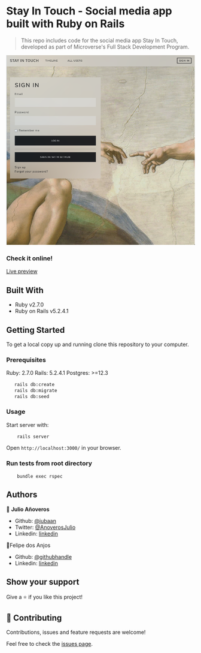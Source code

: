 # Stay In Touch - Social media app built with Ruby on Rails

> This repo includes code for the social media app Stay In Touch, developed as part of Microverse's Full Stack Development Program.


![index screenshot](docs/screenshot.png)

### Check it online!
[Live preview](https://calm-coast-20210.herokuapp.com/)

## Built With
- Ruby v2.7.0
- Ruby on Rails v5.2.4.1

## Getting Started

To get a local copy up and running clone this repository to your
computer.

### Prerequisites

Ruby: 2.7.0
Rails: 5.2.4.1
Postgres: >=12.3
```
   rails db:create
   rails db:migrate
   rails db:seed
```

### Usage

Start server with:

```
    rails server
```

Open `http://localhost:3000/` in your browser.

### Run tests from root directory

```
    bundle exec rspec
```

## Authors

👤 **Julio Añoveros**

- Github: [@jubaan](https://github.com/jubaan)
- Twitter: [@AnoverosJulio](https://twitter.com/AnoverosJulio)
- Linkedin: [linkedin](https://www.linkedin.com/in/julio-a%C3%B1overos-b987a8a/)

👤Felipe dos Anjos

- Github: [@githubhandle](https://github.com/fc-anjos)
- Linkedin: [linkedin](https://linkedin.com/in/fc-anjos)

## Show your support

Give a ⭐️ if you like this project!

## 🤝 Contributing

Contributions, issues and feature requests are welcome!

Feel free to check the [issues
page](https://www.github.com/fc-anjos/ror-social-scaffold/issues/).
